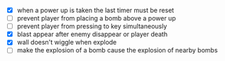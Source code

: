 +   [x] when a power up is taken the last timer must be reset
+   [ ] prevent player from placing a bomb above a power up
+   [ ] prevent player from pressing to key simultaneously
+   [x] blast appear after enemy disappear or player death
+   [x] wall doesn't wiggle when explode
+   [ ] make the explosion of a bomb cause the explosion of nearby bombs